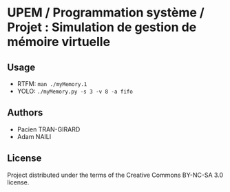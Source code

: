 # UPEM / Programmation système / Projet : Simulation de gestion de mémoire virtuelle


## Usage

* RTFM: `man ./myMemory.1`
* YOLO: `./myMemory.py -s 3 -v 8 -a fifo`


## Authors

* Pacien TRAN-GIRARD
* Adam NAILI


## License

Project distributed under the terms of the Creative Commons BY-NC-SA 3.0 license.

